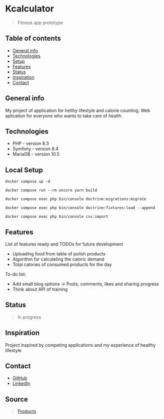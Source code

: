 # Kcalculator
> Fitness app prototype

## Table of contents
* [General info](#general-info)
* [Technologies](#technologies)
* [Setup](#setup)
* [Features](#features)
* [Status](#status)
* [Inspiration](#inspiration)
* [Contact](#contact)

## General info
My project of application for helthy lifestyle and calorie counting. Web aplication for everyone who wants to take care of health.

## Technologies
* PHP - version 8.3
* Symfony - version 6.4
* MariaDB - version 10.5

## Local Setup
```
docker compose up -d
```
```
docker compose run --rm encore yarn build
```
```
docker compose exec php bin/console doctrine:migrations:migrate
```
```
docker compose exec php bin/console doctrine:fixtures:load --append
```
```
docker compose exec php bin/console csv:import
```

## Features
List of features ready and TODOs for future development
* Uploading food from table of polish products 
* Algorithm for calculating the caloric demand
* Total calories of consumed products for the day

To-do list:
* Add small blog options -> Posts, comments, likes and sharing progress
* Think about API of training

## Status
> In progress

## Inspiration
Project inspired by competing applications and my experience of healthy lifestyle

## Contact
* [GitHub](https://github.com/JakubSzczerba)
* [LinkedIn](https://www.linkedin.com/in/jakub-szczerba-3492751b4/)

## Source
 > [Products](https://github.com/MK-PL/Tabele-kaloryczne-i-zawartosci-bialka-tluszczu-weglowodanow-w-produktach-spozywczych)
